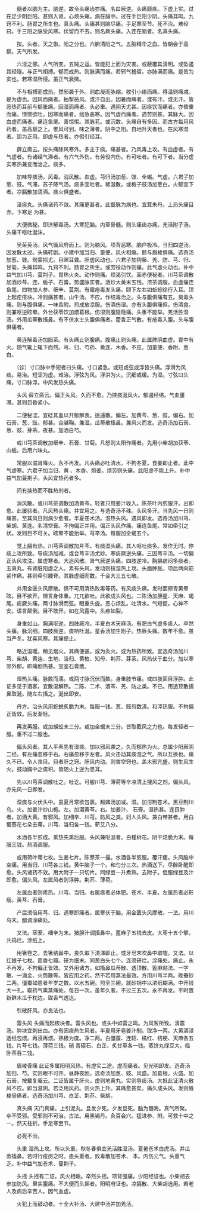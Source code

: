 <!-- { "loadSidebar": true } -->
　　髓者以脑为主。脑逆。故令头痛齿亦痛。名曰厥逆。头痛巅疾。下虚上实。过在足少阴巨阳。甚则入肾。心烦头痛。病在膈中。过在手巨阳少阴。头痛耳鸣。九窍不利。肠胃之所生也。真头痛。头痛甚则脑尽痛。手足寒至节。死不治。难经曰。手三阳之脉受风寒。伏留而不去。则名厥头痛。入连在脑者。名真头痛。

　　按。头者。天之象。阳之分也。六腑清阳之气。五脏精华之血。皆朝会于高巅。天气所发。

　　六淫之邪。人气所变。五贼之运。皆能犯上而为灾害。或蔽覆其清明。或坠遏其经隧。与正气相搏。郁而成热。则脉满而痛。若邪气稽留。亦脉满而痛。是皆为实也。若寒湿所侵。虽正气衰微。

　　不与相搏而成热。然邪袭于外。则血凝而脉缩。收引小络而痛。得温则痛减。是为虚也。因风而痛者。抽掣恶风。或汗自出。因暑而痛者。或有汗。或无汗。皆恶热而耳前与额胀痛。因湿而痛者。头必重。遇阴天尤甚。因痰饮而痛者。亦昏重而痛。愦愦欲吐。因寒而痛者。绌急恶寒。因气虚而痛者。遇劳则甚。其脉大。因血虚而痛者。痛连鱼尾。善惊惕。其脉芤。或沉数。头痛自有多因。而古方每用风药者。盖高巅之上。惟风可到。味之薄者。阴中之阳。自地升天者也。在风寒湿者。固为正用。即虚与热者。亦假引经耳。

　　薛立斋云。按头痛除风寒外。多主于痰。痛甚者。乃风毒上攻。有血虚者。有气虚者。有诸经气滞者。有六气外伤。有劳役内伤。有可吐者。有可下者。当分虚实寒热兼变而治之。痰多。

　　加味导痰汤。风毒。消风散。血虚。芎归汤加葱、豉、全蝎。气虚。六君子加葱、豉。气滞。苏子降气汤。痰多宜吐者。稀涎散。或栀子豉汤加葱白。火郁宜下者。凉膈散加清酒。痰火俱盛者。

　　滚痰丸。头痛诸药不效。其痛更甚者。此督脉为病也。宜茸朱丹。上热头痛目赤。下寒足 为甚。

　　大便微秘。即济解毒汤。大寒犯脑。内至骨髓。则头痛齿亦痛。羌活附子汤。头痛干呕吐涎沫。

　　吴茱萸汤。风气循风府而上。则为脑风。项背恶寒。脑户极冷。当归四逆汤。因发散太过。头痛转剧。小建中加当归、童便。风火相煽。额与眉棱俱痛。选奇汤加葱、豉。徇蒙招尤。目瞑耳聋。肝虚风动也。六君子加钩藤、羌、防、芎、归、甘菊。头痛耳鸣。九窍不利。肠胃之所生。或劳役动作则痛。此气虚火动也。补中益气加川芎、蔓荆子。胃热火炎。动作则痛。烦渴引饮。面赤便秘者。川芎茶调散加酒炒芩、连、栀子、石膏。势盛脉实者。酒炒大黄末五钱。浓茶调服。血虚痛连鱼尾。四物加人参、细辛、蔓荆。有霉疮毒发头痛。颐下左右如蚯蚓徐行入耳。顶上起疙瘩块。冷则痛甚者。山牛汤。不应。作结毒治之。头与腹俱痛有五。臭毒头痛。则与腹俱痛。一味香附。煎成放凉服。伤酒伤湿。亦有头腹俱痛但。伤酒食。则兼呕逆眩晕。外台茯苓饮加煨葛根。伤湿则腹隐隐痛。头重不能举。羌活胜湿汤。外用瓜蒂散搐鼻。有不伏水土头腹俱痛者。藿香正气散。有疮毒入腹。头与腹俱痛者。

　　黄连解毒汤加腊茶。有头痛止则腹痛。腹痛止则头痛。此属脾阴血虚。胃中有火。随气辄上辄下而然。芎、归、芍药、黄连、木香。不应。加童便、香附、葱白。

　　〔诊〕寸口脉中手短者曰头痛。寸口紧急。或短或弦或浮皆头痛。浮滑为风痰。易治。短涩为虚。难治。浮弦为风。浮洪为火。沉细或缓。为湿。寸弦曰头痛。寸口脉浮。中风发热头痛。

　　头风 薛立斋云。偏正头风。久而不愈。乃挟痰涎风火。郁遏经络。气血壅滞。甚则目昏紧小。

　　二便秘涩。宜砭其血以开郁解表。逍遥散。偏左。加黄芩、葱、豉。偏右。加石膏、葱、豉。郁甚。合越鞠。兼湿。瓜蒂散搐鼻。兼风火而发。选奇汤加石膏、葱、豉、芽茶。夜甚。加酒白芍。

　　或川芎茶调散加细辛、石膏、甘菊。凡怒则太阳作痛者。先用小柴胡加茯苓、山栀。后用六味丸。

　　常服以滋肾降火。永不再发。凡头痛必吐清水。不拘冬夏。食姜即止者。此中气虚寒。六君子加当归、黄 、木香、炮姜。烦劳则头痛。此阳虚不能上升。补中益气加蔓荆子。头风宜热药者多。

　　间有挟热而不胜热剂者。

　　消风散。或川芎茶调散加酒黄芩。轻者只用姜汁收入。陈茶叶内煎服汗。出即愈。此屡验者。凡风热头痛。并宜用之。与选奇汤不殊。头风多汗。当先风一日则痛甚。至其风日则病少愈者。半夏苍术汤。湿热头风。遇风即发。选奇汤加川芎、柴胡、黄连。名清空膏。不拘偏正并用。偏正头风作痛。痛连鱼尾。常如牵引之状。发则目不可关。眩晕不能抬举。芎辛汤。每服加全蝎五个。

　　觉上膈有热。川芎茶调散加片芩。有痰湿头痛。其人呕吐痰多。发作无时。停痰上攻所致。导痰汤加减。或合芎辛汤尤妙。寒痰厥逆头痛。三因芎辛汤。一切偏正头风攻注。属虚寒者。大追风散。肾气厥逆头痛。四肢逆冷。胸膈痞闷多痰者。玉真丸。有肾脏阳虚之人。素有头风。发动则挟湿热上攻。头面肿胀。项后两向筋紧作痛。甚则牵引腰脊。其脉虚细而数。千金大三五七散。

　　并用金匮头风摩散。慎不可用清热败毒等药。有风痰头痛。发时面颊青黄晕眩。目不欲开。懒言身体重。兀兀欲吐。此欲成头风也。二陈汤加胆星、天麻、蝎尾。痰厥头痛。两寸脉滑而弦。眼重头旋。恶心烦乱。吐清水。气短促。心神不安。语言颠倒。目不敢开。如在风露中。头疼如裂。

　　身重如山。胸满呕逆。四肢厥冷。半夏白术天麻汤。有肥白气虚多痰人。卒然头痛。脉沉细。四肢厥逆。痰响吐涎。星香汤加生附子。热厥头痛。数年不愈。虽当严冬。犹喜风寒。其痛便止。

　　略近温暖。稍见烟火。其痛便甚。或为灸火。或为热药所致。宜选奇汤加川芎、柴胡、黄连、生地、当归、黄柏、知母、荆芥、芽茶。风热伏于血分。加以寒邪外郁。即痛剧热甚。宝鉴石膏散。

　　湿热头痛。脉数而濡。或两寸脉沉伏而数。身重肢节痛。或四肢面目浮肿。此证多见于酒客。宜散湿解热。二陈、二术、酒芩、羌、防之类。不已。用透顶散搐鼻取涎。随左右搐之。涎出即安。

　　丹方。治头风用蛇蜕炙脆为末。每服一钱。葱、豉煎数沸。和滓热服。不拘偏正皆效。后发渐轻。

　　再发再服。或加蜈蚣末三分。或加全蝎末三分。皆取截风之力也。每发轻者一服。重不过二服也。

　　偏头风者。其人平素先有湿痰。加以邪风袭之。久而郁热为火。总属少阳厥阴二经。有左痛忽移于右。右痛忽移于左者。风火击动其痰湿之气。所以互换也。痛久不已。令人丧目。目者肝之窍。肝风内动。则害空窍也。盖木邪亢盛。则生风生火。鼓动胸中之痰积。皆随火上逆为患耳。

　　先以川芎茶调散吐之。吐讫。可服川芎、薄荷等辛凉清上搜风之剂。偏头风。亦先风一日即发。

　　湿痰与火伏头中。虽夏月常欲包裹。越婢汤加减。湿。加泔制苍术。黑豆制川乌。火。加姜汁炒山栀。左。加酒黄芩。右。加姜汁、 石膏。湿热甚。连目肿者。加酒大黄。有邪风。加细辛、川芎。防风之类。妇人头风。兼白带甚者。用白蜀葵花七朵去蒂。川芎、当归各一钱。蕲艾八分。

　　水酒各半煎成。乘热先熏后服。头风兼呕涎者。白槿树花。阴干焙脆为末。每服三钱。热酒调服。

　　或用荷叶蒂七枚。生姜七片。陈芽茶一撮。水酒各半煎服。覆汗瘥。头风脑中空痛。用当归、川芎各三钱。黄牛脑子一个。和匀分三次。热酒送下。尽醉卧醒即愈。头风诸药不效。用大附子一只切片。同绿豆一升煮熟。去附子。但服绿豆及汁即愈。偏头风。左属风者则浮肿。荆芥、薄荷。

　　左属血者则疼热。川芎、当归。右属痰者必体肥。苍术、半夏。左属热者必形瘦。黄芩、石膏。

　　产后须倍用芎、归。遇寒即痛者。属寒伏于脑。用金匮头风摩散。一法。用川乌末。醋调涂痛处。

　　又法。荜茇、细辛为末。猪胆汁调搐鼻中。蓖麻子五钱去皮。大枣十五个擘。共捣烂。涂纸上。

　　用箸卷之。去箸纳鼻中。良久取下清涕即止。或牙皂末吹鼻中取嚏。又法。以红娘子七枚。茴香七瓣。研为细末。同葱白头七个。连须研烂。涂痛处。痛止。永不再发。不拘偏正皆效。又外用诸方。如搐鼻瓜蒂散、透顶散、篦麻贴法、一字散、一滴金、火筒散等。皆应用之药。然不若用蒸法最效。方用川芎半两。晚蚕砂二两。僵蚕如患者年岁之数。以水五碗。煎至三碗。就砂锅中以浓纸糊满。中开钱大一孔。取药气熏蒸痛处。每日一次。虽年久者。不过三五次。永不再发。平时置新鲜木瓜于枕边。取香气透达。

　　引散肝风。亦良法也。

　　雷头风 头痛而起核块者。雷头风也。或头中如雷之鸣。为风客所致。清震汤。肿块宜刺出血。亦有因痰热生风者。半夏用牙皂姜汁制。取净一两。大黄酒浸透纸包煨。再浸再煨。熟极为度。净二两。白僵蚕、连轺、橘红、桔梗、天麻各五钱。片芩七钱。薄荷三钱。硝 青礞石、白芷、炙甘草各一钱。蒸饼丸绿豆大。临卧茶吞二饯。

　　眉棱骨痛 此证多属阳明风热。有虚实二途。虚而痛者。见光明即发。选奇汤加归、芍。实则眼不可开。昼静夜剧。选奇汤加葱、豉。风盛。加葛根。火盛。加石膏。按戴复庵云。二证皆属于肝火。虚则地黄丸。实则导痰汤。大抵此证清火散风不应。即当滋阴。若泛用风药。则火热上升。其痛愈甚矣。痛久成头风。发则眉棱骨痛者。选奇汤加川芎、白芷、荆芥、柴胡。

　　真头痛 天门真痛。上引泥丸。旦发夕死。夕发旦死。脑为髓海。真气所聚。卒不受邪。受邪则不可治。古法。用黑锡丹。灸百会穴。猛进参、附。可救十中之一。然天柱折。手足寒至节。

　　必死不治。

　　头重 湿热上攻。所以头重。秋冬春俱宜羌活胜湿汤。夏暑苍术白虎汤。并瓜蒂搐鼻。若时行疫疠之时。患头重者。败毒散加苍术、 本。内伤元气。头重气乏。补中益气加苍术、蔓荆子。

　　头摇 头摇有二证。风火相煽。卒然头摇。项背强痛。少阳经证也。小柴胡去参加防风。里实腹痛。不大便而头摇者。阳明府证也。凉膈散、大柴胡选用。若老人及病后辛苦人。因气血虚。

　　火犯上而鼓动者。十全大补汤、大建中汤并加羌活。

